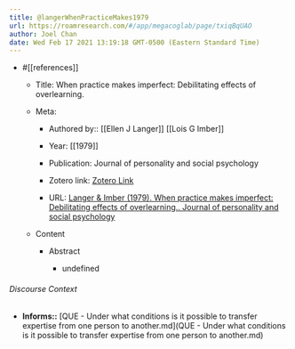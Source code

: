 ```yaml
---
title: @langerWhenPracticeMakes1979
url: https://roamresearch.com/#/app/megacoglab/page/txiqBqUAO
author: Joel Chan
date: Wed Feb 17 2021 13:19:18 GMT-0500 (Eastern Standard Time)
---
```


- #[[references]]

    - Title: When practice makes imperfect: Debilitating effects of overlearning.

    - Meta:

        - Authored by:: [[Ellen J Langer]] [[Lois G Imber]]

        - Year: [[1979]]

        - Publication: Journal of personality and social psychology

        - Zotero link: [Zotero Link](zotero://select/items/7_TIDFZKZE)

        - URL: [Langer & Imber (1979). When practice makes imperfect: Debilitating effects of overlearning.. Journal of personality and social psychology](undefined)

    - Content

        - Abstract

            - undefined

###### Discourse Context

- **Informs::** [QUE - Under what conditions is it possible to transfer expertise from one person to another.md](QUE - Under what conditions is it possible to transfer expertise from one person to another.md)

